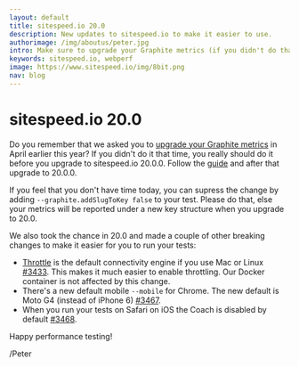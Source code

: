 ```yaml
---
layout: default
title: sitespeed.io 20.0
description: New updates to sitespeed.io to make it easier to use.
authorimage: /img/aboutus/peter.jpg
intro: Make sure to upgrade your Graphite metrics (if you didn't do that already in April) before you upgrade to 20.0.0.
keywords: sitespeed.io, webperf
image: https://www.sitespeed.io/img/8bit.png
nav: blog
---
```


# sitespeed.io 20.0

Do you remember that we asked you to [upgrade your Graphite metrics](https://www.sitespeed.io/sitespeed.io-17.0-browsertime-12.0/#new-best-practices) in April earlier this year? If you didn't do it that time, you really should do it before you upgrade to sitespeed.io 20.0.0. Follow the [guide](https://www.sitespeed.io/documentation/sitespeed.io/graphite/#upgrade-to-use-the-test-slug-in-the-namespace) and after that upgrade to 20.0.0.

If you feel that you don't have time today, you can supress the change by adding `--graphite.addSlugToKey false` to your test. Please do that, else your metrics will be reported under a new key structure when you upgrade to 20.0.


We also took the chance in 20.0 and made a couple of other breaking changes to make it easier for you to run your tests:

* [Throttle](https://github.com/sitespeedio/throttle) is the default connectivity engine if you use Mac or Linux [#3433](https://github.com/sitespeedio/sitespeed.io/pull/3433). This makes it much easier to enable throttling. Our Docker container is not affected by this change.
* There's a new default mobile `--mobile` for Chrome. The new default is Moto G4 (instead of iPhone 6) [#3467](https://github.com/sitespeedio/sitespeed.io/pull/3467).
* When you run your tests on Safari on iOS the Coach is disabled by default [#3468](https://github.com/sitespeedio/sitespeed.io/pull/3468).


Happy performance testing!

/Peter